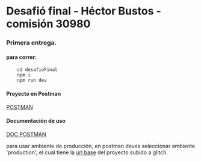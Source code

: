 # Desafió final - Héctor Bustos - comisión 30980

### Primera entrega.

#### para correr:

```
    cd desafioFinal
    npm i
    npm run dev
```

#### Proyecto en Postman

[POSTMAN](https://app.getpostman.com/join-team?invite_code=ad3903c58b72a1c7dd049ee25a637fca&ws=5c4a00a3-35fb-482a-a6bb-835d3ce2c1f9)

#### Documentación de uso

[DOC POSTMAN](https://documenter.getpostman.com/view/12889914/UzBqqRdj)

para usar ambiente de producción, en postman deves seleccionar ambiente 'production', el cual tiene la [url base](https://oceanic-pitch-sweatpants.glitch.me) del proyecto subido a glitch.
